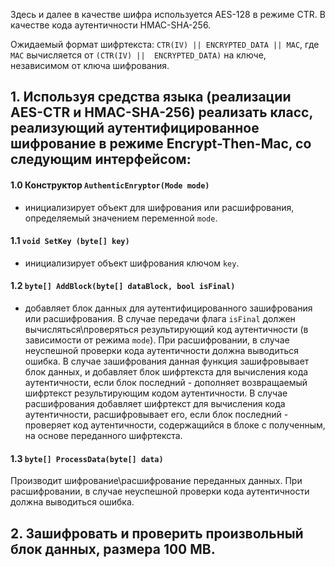 Здесь и далее в качестве шифра используется AES-128 в режиме CTR. В качестве кода аутентичности HMAC-SHA-256.

Ожидаемый формат шифртекста:
`CTR(IV) || ENCRYPTED_DATA || MAC`,
где `MAC` вычисляется от `(CTR(IV) ||  ENCRYPTED_DATA)` на ключе, независимом от ключа шифрования. 

## 1. Используя средства языка (реализации AES-CTR и HMAC-SHA-256) реализать класс, реализующий аутентифицированное шифрование в режиме Encrypt-Then-Mac, со следующим интерфейсом:

#### 1.0 Конструктор `AuthenticEnryptor(Mode mode)`
- инициализирует объект для шифрования или расшифрования, определяемый значением переменной `mode`.

#### 1.1 `void SetKey (byte[] key)`
- инициализирует объект шифрования ключом `key`.

#### 1.2 `byte[] AddBlock(byte[] dataBlock, bool isFinal)`
- добавляет блок данных для аутентифицированного зашифрования или расшифрования. В случае передачи флага `isFinal`
должен вычисляться\проверяться результирующий код аутентичности (в зависимости от режима `mode`). При расшифровании, в случае неуспешной проверки кода аутентичности должна выводиться ошибка. В случае зашифрования данная функция зашифровывает блок данных, и добавляет блок шифртекста для вычисления кода аутентичности, если блок последний - дополняет возвращаемый шифртекст результирующим кодом аутентичности. В случае расшифрования добавляет шифртекст для вычисления кода аутентичности, расшифровывает его, если блок последний - проверяет код аутентичности, содержащийся в блоке с полученным, на основе переданного шифртекста. 

#### 1.3 `byte[] ProcessData(byte[] data)`
Производит шифрование\расшифрование переданных данных. При расшифровании, 
в случае неуспешной проверки кода аутентичности должна выводиться ошибка.

## 2. Зашифровать и проверить произвольный блок данных, размера 100 MB.
